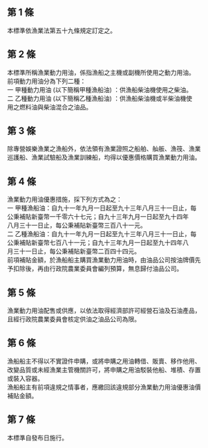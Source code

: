 第 1 條
-------
本標準依漁業法第五十九條規定訂定之。

第 2 條
-------
本標準所稱漁業動力用油，係指漁船之主機或副機所使用之動力用油。  
前項動力用油分為下列二種：  
一  甲種動力用油 (以下簡稱甲種漁船油) ：供漁船柴油機使用之柴油。  
二  乙種動力用油 (以下簡稱乙種漁船油) ：供漁船柴油機或半柴油機使  
    用之燃料油與柴油混合之油品。

第 3 條
-------
除專營娛樂漁業之漁船外，依法領有漁業證照之船舶、舢舨、漁筏、漁業  
巡護船、漁業試驗船及漁業訓練船，均得以優惠價格購買漁業動力用油。

第 4 條
-------
漁業動力用油優惠措施，採下列方式為之：  
一  甲種漁船油：自九十一年九月一日起至九十三年八月三十一日止，每  
    公秉補貼新臺幣一千零六十七元；自九十三年九月一日起至九十四年  
    八月三十一日止，每公秉補貼新臺幣三百八十一元。  
二  乙種漁船油：自九十一年九月一日起至九十三年八月三十一日止，每  
    公秉補貼新臺幣七百八十一元；自九十三年九月一日起至九十四年八  
    月三十一日止，每公秉補貼新臺幣二百四十四元。  
前項補貼金額，於漁船船主購買漁業動力用油時，由油品公司按油牌價先  
予扣除後，再由行政院農業委員會編列預算，無息歸付油品公司。

第 5 條
-------
漁業動力用油配售或供應，以依法取得經濟部許可經營石油及石油產品，  
且經行政院農業委員會核定供油之油品公司為限。

第 6 條
-------
漁船船主不得以不實證件申購，或將申購之用油轉借、販賣、移作他用、  
改變品質或未經漁業主管機關許可，將申購之用油駁裝他船、堆積、存置  
或裝入容器。  
漁船船主有前項違規之情事者，應繳回該違規部分漁業動力用油優惠油價  
補貼金額。

第 7 條
-------
本標準自發布日施行。

